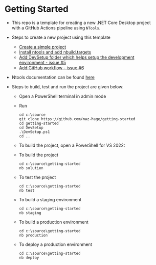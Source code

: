 # Getting Started
- This repo is a template for creating a new .NET Core Desktop project with a GitHub Actions pipeline using `NTools`.

- Steps to create a new project using this template
  - [Create a simple project](docs/01-first-steps.md)
  - [Install ntools and add nbuild.targets](docs/02-nbuild.targets.md)
  - [Add DevSetup folder which helps setup the development environment - issue #5](https://github.com/naz-hage/getting-started/issues/5)
  - [Add GitHub workflow - issue #6](https://github.com/naz-hage/getting-started/issues/6)


- Ntools documentation can be found [here](https://naz-hage.github.io/ntools/)
- Steps to build, test and run the project are given below:
  - Open a PowerShell terminal in admin mode
  - Run 
    ```shell
    cd c:\source
    git clone https://github.com/naz-hage/getting-started
    cd getting-started
    cd DevSetup
    .\DevSetup.ps1
    cd ..
    ```
  - To build the project, open a PowerShell for VS 2022:
  - To build the project
    ```shell
    cd c:\source\getting-started
    nb solution
    ```
  - To test the project
    ```shell
    cd c:\source\getting-started
    nb test
    ```
  - To build a staging environment
    ```shell
    cd c:\source\getting-started
    nb staging
    ```
  
  - To build a production environment
    ```shell
    cd c:\source\getting-started
    nb production
    ```
  - To deploy a production environment
    ```shell
    cd c:\source\getting-started
    nb deploy
    ```
